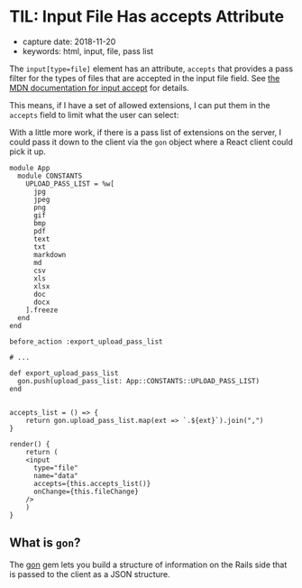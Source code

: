 # TIL: Input File Has accepts Attribute

* capture date: 2018-11-20
* keywords: html, input, file, pass list

The `input[type=file]` element has an attribute, `accepts` that provides a pass filter for the types of files that are accepted in the input file field. See [the MDN documentation for input accept](https://developer.mozilla.org/en-US/docs/Web/HTML/Element/input/file#accept) for details.

This means, if I have a set of allowed extensions, I can put them in the `accepts` field to limit what the user can select:

With a little more work, if there is a pass list of extensions on the server, I could pass it down to the client via the `gon` object where a React client could pick it up.

```text
module App
  module CONSTANTS
    UPLOAD_PASS_LIST = %w[
      jpg
      jpeg
      png
      gif
      bmp
      pdf
      text
      txt
      markdown
      md
      csv
      xls
      xlsx
      doc
      docx
    ].freeze
  end
end

before_action :export_upload_pass_list

# ...

def export_upload_pass_list
  gon.push(upload_pass_list: App::CONSTANTS::UPLOAD_PASS_LIST)
end


accepts_list = () => {
    return gon.upload_pass_list.map(ext => `.${ext}`).join(",")
}

render() {
    return (
    <input
      type="file"
      name="data"
      accepts={this.accepts_list()}
      onChange={this.fileChange}
    />
    )
}
```

## What is `gon`?

The [gon](https://github.com/gazay/gon) gem lets you build a structure of information on the Rails side that is passed to the client as a JSON structure.


